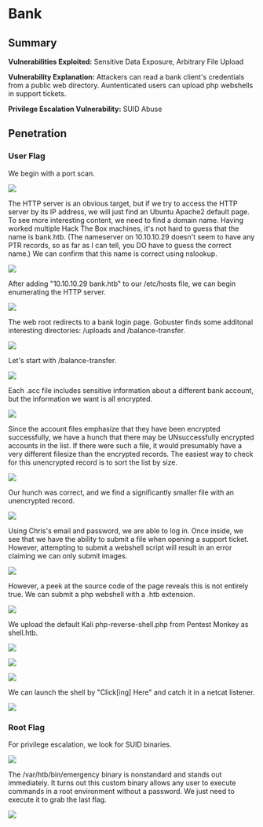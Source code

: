 # Bank

## Summary

**Vulnerabilities Exploited:** Sensitive Data Exposure, Arbitrary File Upload

**Vulnerability Explanation:** Attackers can read a bank client's credentials from a public web directory. Auntenticated users can upload php webshells in support tickets.

**Privilege Escalation Vulnerability:** SUID Abuse

## Penetration

### User Flag

We begin with a port scan.

![](screenshots/nmap-tcp.png)

The HTTP server is an obvious target, but if we try to access the HTTP server by its IP address, we will just find an Ubuntu Apache2 default page. To see more interesting content, we need to find a domain name. Having worked multiple Hack The Box machines, it's not hard to guess that the name is bank.htb. (The nameserver on 10.10.10.29 doesn't seem to have any PTR records, so as far as I can tell, you DO have to guess the correct name.) We can confirm that this name is correct using nslookup.

![](screenshots/nslookup.png)

After adding "10.10.10.29 bank.htb" to our /etc/hosts file, we can begin enumerating the HTTP server.

![](screenshots/bank-login.png)

The web root redirects to a bank login page. Gobuster finds some additonal interesting directories: /uploads and /balance-transfer.

![](screenshots/gobuster-medium.png)

Let's start with /balance-transfer.

![](screenshots/balance-transfer.png)

Each .acc file includes sensitive information about a different bank account, but the information we want is all encrypted.

![](screenshots/encrypted.png)

Since the account files emphasize that they have been encrypted successfully, we have a hunch that there may be UNsuccessfully encrypted accounts in the list. If there were such a file, it would presumably have a very different filesize than the encrypted records. The easiest way to check for this unencrypted record is to sort the list by size.

![](screenshots/balance-transfer-sorted.png)

Our hunch was correct, and we find a significantly smaller file with an unencrypted record.

![](screenshots/chris.png)

Using Chris's email and password, we are able to log in. Once inside, we see that we have the ability to submit a file when opening a support ticket. However, attempting to submit a webshell script will result in an error claiming we can only submit images.

![](screenshots/oops.png)

However, a peek at the source code of the page reveals this is not entirely true. We can submit a php webshell with a .htb extension.

![](screenshots/ticket-debug.png)

We upload the default Kali php-reverse-shell.php from Pentest Monkey as shell.htb.

![](screenshots/shell-htb.png)

![](screenshots/success.png)

![](screenshots/click-here.png)

We can launch the shell by "Click[ing] Here" and catch it in a netcat listener.

![](screenshots/www-proof.png)

### Root Flag

For privilege escalation, we look for SUID binaries.

![](screenshots/find-suid.png)

The /var/htb/bin/emergency binary is nonstandard and stands out immediately. It turns out this custom binary allows any user to execute commands in a root environment without a password. We just need to execute it to grab the last flag.

![](screenshots/root-proof.png)